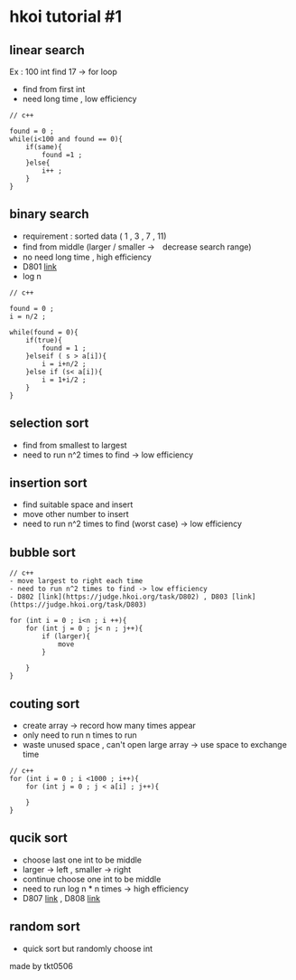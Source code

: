 # hkoi tutorial #1 #

## linear search ##

Ex : 100 int find 17 -> for loop

- find from first int 
- need long time , low efficiency 

```
// c++

found = 0 ;
while(i<100 and found == 0){
    if(same){
        found =1 ;
    }else{
        i++ ; 
    }
}

```

## binary search ##
- requirement : sorted data ( 1 , 3 , 7 , 11)
- find from middle (larger / smaller ->　decrease search range)
- no need long time , high efficiency
- D801 [link](https://judge.hkoi.org/task/D801)
- log n 

```
// c++

found = 0 ; 
i = n/2 ; 

while(found = 0){
    if(true){
        found = 1 ;
    }elseif ( s > a[i]){
        i = i+n/2 ;     
    }else if (s< a[i]){
        i = 1+i/2 ; 
    }
}

```

## selection sort ##
- find from smallest to largest 
- need to run n^2 times to find -> low efficiency

## insertion sort ##
- find suitable space and insert 
- move other number to insert
- need to run  n^2 times to find (worst case) -> low efficiency

## bubble sort ##

``` 
// c++ 
- move largest to right each time 
- need to run n^2 times to find -> low efficiency
- D802 [link](https://judge.hkoi.org/task/D802) , D803 [link](https://judge.hkoi.org/task/D803) 

for (int i = 0 ; i<n ; i ++){
    for (int j = 0 ; j< n ; j++){
        if (larger){
            move 
        }

    }
}
```

## couting sort ##
- create array -> record how many times appear 
- only need to run n times to run 
- waste unused space , can't open large array -> use space to exchange time 

```
// c++ 
for (int i = 0 ; i <1000 ; i++){
    for (int j = 0 ; j < a[i] ; j++){

    }
}
```

## qucik sort ##
- choose last one int to be middle 
- larger -> left , smaller -> right 
- continue choose one int to be middle 
- need to run log n * n times -> high efficiency
- D807 [link](https://judge.hkoi.org/task/D807) , D808 [link](https://judge.hkoi.org/task/D808) 

## random sort ##
- quick sort but randomly choose int 

made by tkt0506 
